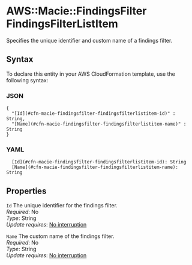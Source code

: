 # AWS::Macie::FindingsFilter FindingsFilterListItem<a name="aws-properties-macie-findingsfilter-findingsfilterlistitem"></a>

Specifies the unique identifier and custom name of a findings filter\.

## Syntax<a name="aws-properties-macie-findingsfilter-findingsfilterlistitem-syntax"></a>

To declare this entity in your AWS CloudFormation template, use the following syntax:

### JSON<a name="aws-properties-macie-findingsfilter-findingsfilterlistitem-syntax.json"></a>

```
{
  "[Id](#cfn-macie-findingsfilter-findingsfilterlistitem-id)" : String,
  "[Name](#cfn-macie-findingsfilter-findingsfilterlistitem-name)" : String
}
```

### YAML<a name="aws-properties-macie-findingsfilter-findingsfilterlistitem-syntax.yaml"></a>

```
  [Id](#cfn-macie-findingsfilter-findingsfilterlistitem-id): String
  [Name](#cfn-macie-findingsfilter-findingsfilterlistitem-name): String
```

## Properties<a name="aws-properties-macie-findingsfilter-findingsfilterlistitem-properties"></a>

`Id` <a name="cfn-macie-findingsfilter-findingsfilterlistitem-id"></a>
The unique identifier for the findings filter\.  
_Required_: No  
_Type_: String  
_Update requires_: [No interruption](https://docs.aws.amazon.com/AWSCloudFormation/latest/UserGuide/using-cfn-updating-stacks-update-behaviors.html#update-no-interrupt)

`Name` <a name="cfn-macie-findingsfilter-findingsfilterlistitem-name"></a>
The custom name of the findings filter\.  
_Required_: No  
_Type_: String  
_Update requires_: [No interruption](https://docs.aws.amazon.com/AWSCloudFormation/latest/UserGuide/using-cfn-updating-stacks-update-behaviors.html#update-no-interrupt)
